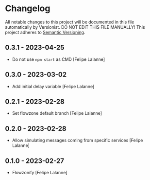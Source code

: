 # Changelog

All notable changes to this project will be documented in this file
automatically by Versionist. DO NOT EDIT THIS FILE MANUALLY!
This project adheres to [Semantic Versioning](http://semver.org/).

## 0.3.1 - 2023-04-25

* Do not use `npm start` as CMD [Felipe Lalanne]

## 0.3.0 - 2023-03-02

* Add initial delay variable [Felipe Lalanne]

## 0.2.1 - 2023-02-28

* Set flowzone default branch [Felipe Lalanne]

## 0.2.0 - 2023-02-28

* Allow simulating messages coming from specific services [Felipe Lalanne]

## 0.1.0 - 2023-02-27

* Flowzonify [Felipe Lalanne]
